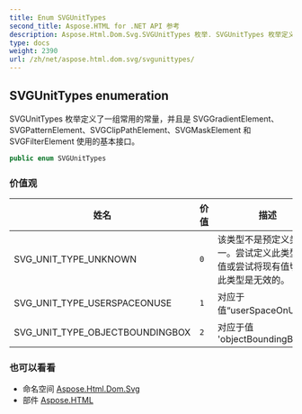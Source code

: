 ```yaml
---
title: Enum SVGUnitTypes
second_title: Aspose.HTML for .NET API 参考
description: Aspose.Html.Dom.Svg.SVGUnitTypes 枚举. SVGUnitTypes 枚举定义了一组常用的常量并且是 SVGGradientElementSVGPatternElementSVGClipPathElementSVGMaskElement 和 SVGFilterElement 使用的基本接口
type: docs
weight: 2390
url: /zh/net/aspose.html.dom.svg/svgunittypes/
---
```

## SVGUnitTypes enumeration

SVGUnitTypes 枚举定义了一组常用的常量，并且是 SVGGradientElement、SVGPatternElement、SVGClipPathElement、SVGMaskElement 和 SVGFilterElement 使用的基本接口。

```csharp
public enum SVGUnitTypes
```

### 价值观

| 姓名 | 价值 | 描述 |
| --- | --- | --- |
| SVG_UNIT_TYPE_UNKNOWN | `0` | 该类型不是预定义类型之一。尝试定义此类型的新值或尝试将现有值切换为此类型是无效的。 |
| SVG_UNIT_TYPE_USERSPACEONUSE | `1` | 对应于值“userSpaceOnUse”。 |
| SVG_UNIT_TYPE_OBJECTBOUNDINGBOX | `2` | 对应于值 'objectBoundingBox'. |

### 也可以看看

* 命名空间 [Aspose.Html.Dom.Svg](../../aspose.html.dom.svg/)
* 部件 [Aspose.HTML](../../)


